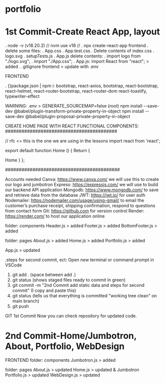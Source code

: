 # portfolio

# 1st Commit-Create React App, layout

. node -v (v18.20.2) // nvm use v18 //
. npx create-react-app frontend
. delete some files:
. App.css
. App.test.css
. Delete contents of index.css
. logo.svg
. setupTests.js
. App.js delete contents:
. import logo from "./logo.svg";
. import "./App.css";
. App.js: import React from "react"; > added
. .gitignore frontend > update with .env

FRONTEND

. {}package.json | npm i:
bootstrap,
react-axios,
bootstrap,
react-bootstrap,
react-helmet,
react-router-bootstrap,
react-router-dom
react-toastify,
typewriter-effect

WARNING:
.env > GENERATE_SOURCEMAP=false (root)
npm install --save-dev @babel/plugin-transform-private-property-in-object
npm install --save-dev @babel/plugin-proposal-private-property-in-object

CREATE HOME PAGE WITH REACT FUNCTIONAL COMPONENTS:
#########################################

// rfc <= this is the one we are using in the lessons
import react from 'react';

export default function Home () {
Return {

<div>Home</Home>
}
};

##########################################

Accounts needed
Canva: https://www.canva.com/ we will use this to create our logo and jumbotron
Express: https://expressjs.com/ we will use to build our backend API application
Mongodb: https://www.mongodb.com/ to save and retrieve data from the database
JWT: https://jwt.io/ for user auth
Nodemailer: https://nodemailer.com/usage/using-gmail/ to email the customer’s purchase receipt, shipping confirmation, respond to questions from contact form
Git: https://github.com for version control
Render: https://render.com/ to host our application online

folder: components
Header.js > added
Footer.js > added
BottomFooter.js > added

folder: pages
About.js > added
Home.js > added
Portfolio.js > added

App.js > updated

.steps for second commit, ect: Open new terminal or command prompt in VSCode

1. git add . (space between add .)
2. git status (shows staged files ready to commit in green)
3. git commit -m "2nd Commit add static data and steps for second commit" (I copy and paste this)
4. git status (tells us that everything is committed "working tree clean" on main branch)
5. git push

GIT 1st Commit
Now you can check repository for updated code.

# 2nd Commit-Home/Jumbotron, About, Portfolio, WebDesign

FRONTEND
folder: components
Jumbotron.js > added

folder: pages
About.js > updated
Home.js > updated & Jumbotron
Portfolio.js > updated
WebDesign.js > updated
